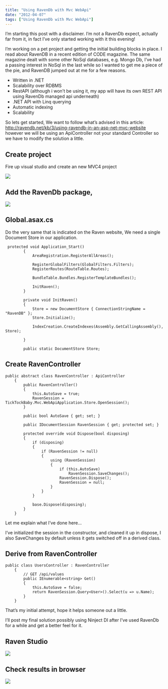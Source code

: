 ```yaml
---
title: "Using RavenDb with Mvc WebApi"
date: "2012-04-07"
tags: ["Using RavenDb with Mvc WebApi"]
---
```


I’m starting this post with a disclaimer. I’m not a RavenDb expect, actually far from it, in fact I’ve only started working with it this evening!

I’m working on a pet project and getting the initial building blocks in place. I read about RavenDB in a recent edition of CODE magazine. The same magazine dealt with some other NoSql databases, e.g. Mongo Db, I’ve had a passing interest in NoSql in the last while so I wanted to get me a piece of the pie, and RavenDB jumped out at me for a few reasons.

- Written in .NET
- Scalability over RDBMS
- RestAPI (although i won’t be using it, my app will have its own REST API using RavenDb managed api underneath)
- .NET API with Linq querying
- Automatic indexing
- Scalability

So lets get started, We want to follow what’s advised in this article: <http://ravendb.net/kb/3/using-ravendb-in-an-asp-net-mvc-website> however we will be using an ApiController not your standard Controller so we have to modify the solution a little.

## Create project

Fire up visual studio and create an new MVC4 project

![](/images/./image.axd?picture=1.png)

## Add the RavenDb package,

![](/images/./image.axd?picture=2.png)

## Global.asax.cs

Do the very same that is indicated on the Raven website, We need a single Document Store in our application.

     protected void Application_Start()
            {
                AreaRegistration.RegisterAllAreas();

                RegisterGlobalFilters(GlobalFilters.Filters);
                RegisterRoutes(RouteTable.Routes);

                BundleTable.Bundles.RegisterTemplateBundles();

                InitRaven();
            }

            private void InitRaven()
            {
                Store = new DocumentStore { ConnectionStringName = "RavenDB" };
                Store.Initialize();

                IndexCreation.CreateIndexes(Assembly.GetCallingAssembly(), Store);

            }

            public static DocumentStore Store;

## Create RavenController

    public abstract class RavenController : ApiController
        {
            public RavenController()
            {
                this.AutoSave = true;
                RavenSession = TickTockBaby.Mvc.WebApiApplication.Store.OpenSession();
            }

            public bool AutoSave { get; set; }

            public IDocumentSession RavenSession { get; protected set; }

            protected override void Dispose(bool disposing)
            {
                if (disposing)
                {
                    if (RavenSession != null)
                    {
                        using (RavenSession)
                        {
                            if (this.AutoSave)
                                RavenSession.SaveChanges();
                            RavenSession.Dispose();
                            RavenSession = null;
                        }
                    }
                }

                base.Dispose(disposing);
            }
        }

Let me explain what I’ve done here…

I’ve initialized the session in the constructor, and cleaned it up in dispose, I also SaveChanges by default unless it gets switched off in a derived class.

## Derive from RavenController

    public class UsersController : RavenController
        {
            // GET /api/values
            public IEnumerable<string> Get()
            {
                this.AutoSave = false;
                return RavenSession.Query<User>().Select(u => u.Name);
            }
        }

That’s my initial attempt, hope it helps someone out a little.

I’ll post my final solution possibly using Ninject DI after I’ve used RavenDb for a while and get a better feel for it.

## Raven Studio

![](/images/./image.axd?picture=3.png)

## Check results in browser

![](/images/./image.axd?picture=4.png)
